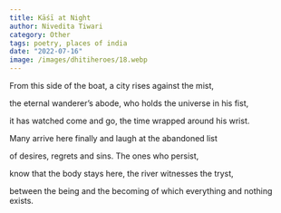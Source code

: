 ```yaml
---
title: Kāśī at Night
author: Nivedita Tiwari
category: Other
tags: poetry, places of india
date: "2022-07-16"
image: /images/dhitiheroes/18.webp
---
```


From this side of the boat,
a city rises against the mist,

the eternal wanderer’s abode,
who holds the universe in his fist,

it has watched come and go,
the time wrapped around his wrist.

Many arrive here finally
and laugh at the abandoned list

of desires, regrets and sins.
The ones who persist,

know that the body stays here,
the river witnesses the tryst,

between the being and the becoming
of which everything and nothing exists.